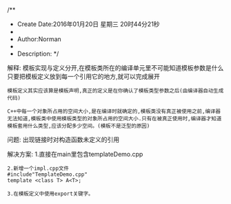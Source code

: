 /**
* Create Date:2016年01月20日 星期三 20时44分21秒
* 
* Author:Norman
* 
* Description: 
*/

解释:
    模板实现与定义分开,在模板类所在的编译单元里不可能知道模板参数是什么
    只要把模板定义放到每一个引用它的地方,就可以完成展开

    模板定义其实应该算是模板声明,真正的定义是在你确认了模板类型参数之后(由编译器自动生成代码)

    C++中每一个对象所占用的空间大小,是在编译时就确定的,模板类没有真正被使用之前,编译器无法知道,模板类中使用模板类型的对象所占用的空间大小.只有在被真正使用时,编译器才知道模板套用什么类型,应该分配多少空间。(模板不是泛型的原因)


问题:
    出现链接时对构造函数未定义的引用

解决方案:
    1.直接在main里包含templateDemo.cpp

    2.新增一个impl.cpp文件
    #include"TemplateDemo.cpp"
    template <class T> A<T>;

    3.在模板定义中使用export关键字。
